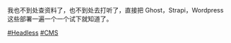 我也不到处查资料了，也不到处去打听了，直接把 Ghost，Strapi，Wordpress 这些部署一遍一个一个试下就知道了。

[#Headless](https://e5n.cc/tags/Headless) [#CMS](https://e5n.cc/tags/CMS)

